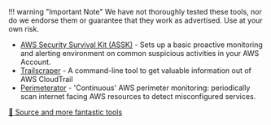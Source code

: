 !!! warning "Important Note"
    We have not thoroughly tested these tools, nor do we endorse them or guarantee that they work as advertised. Use at your own risk. 

- [AWS Security Survival Kit (ASSK)](https://github.com/zoph-io/aws-security-survival-kit) - Sets up a basic proactive monitoring and alerting environment on common suspicious activities in your AWS Account.
- [Trailscraper](https://github.com/flosell/trailscraper) - A command-line tool to get valuable information out of AWS CloudTrail
- [Perimeterator](https://github.com/darkarnium/perimeterator) - 'Continuous' AWS perimeter monitoring: periodically scan internet facing AWS resources to detect misconfigured services.

[🔗 Source and more fantastic tools](https://github.com/toniblyx/my-arsenal-of-aws-security-tools?tab=readme-ov-file#continuous-security-auditing)